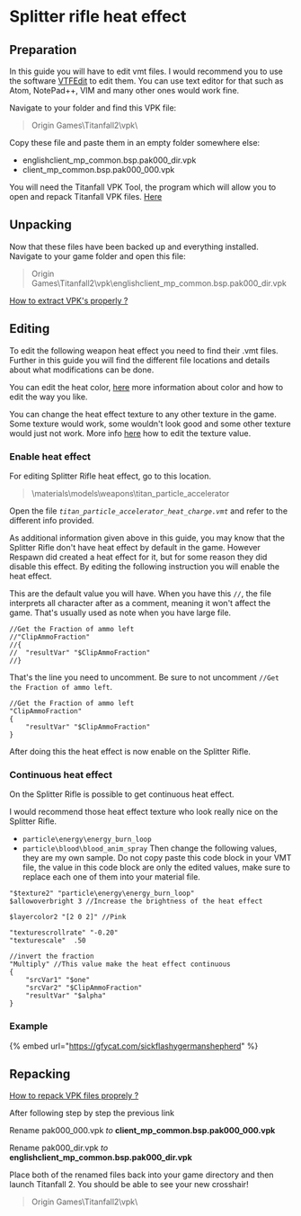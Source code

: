 # Splitter rifle heat effect

## Preparation

In this guide you will have to edit vmt files. I would recommend you to use the software [VTFEdit](https://noskill.gitbook.io/titanfall2/how-to-start-modding/modding-tools) to edit them. You can use text editor for that such as Atom, NotePad++, VIM and many other ones would work fine.

Navigate to your folder and find this VPK file:

> Origin Games\Titanfall2\vpk\

Copy these file and paste them in an empty folder somewhere else:

* englishclient\_mp\_common.bsp.pak000\_dir.vpk
* client\_mp\_common.bsp.pak000\_000.vpk

You will need the Titanfall VPK Tool, the program which will allow you to open and repack Titanfall VPK files. [Here](https://noskill.gitbook.io/titanfall2/how-to-start-modding/modding-tools)

## Unpacking <a id="unpacking"></a>

Now that these files have been backed up and everything installed. Navigate to your game folder and open this file:

> Origin Games\Titanfall2\vpk\englishclient\_mp\_common.bsp.pak000\_dir.vpk

​[How to extract VPK's properly ?](https://noskill.gitbook.io/titanfall2/how-to-start-modding/how-to-backup-extract-and-repack)​

## Editing

To edit the following weapon heat effect you need to find their .vmt files. Further in this guide you will find the different file locations and details about what modifications can be done.

You can edit the heat color, [here](https://wanty5883.gitbook.io/titanfall2/information/color-and-texture-info#usdlayercolor) more information about color and how to edit the way you like.

You can change the heat effect texture to any other texture in the game. Some texture would work, some wouldn't look good and some other texture would just not work. More info [here](https://wanty5883.gitbook.io/titanfall2/information/color-and-texture-info#usdtexture2-and-usdbasetexture) how to edit the texture value.

### Enable heat effect

For editing Splitter Rifle heat effect, go to this location.

> \materials\models\weapons\titan\_particle\_accelerator

Open the file _`titan_particle_accelerator_heat_charge.vmt`_ and refer to the different info provided.

As additional information given above in this guide, you may know that the Splitter Rifle don't have heat effect by default in the game. However Respawn did created a heat effect for it, but for some reason they did disable this effect. By editing the following instruction you will enable the heat effect.

This are the default value you will have. When you have this `//`, the file interprets all character after as a comment, meaning it won't affect the game. That's usually used as note when you have large file.

```text
//Get the Fraction of ammo left
//"ClipAmmoFraction"
//{
//	"resultVar" "$ClipAmmoFraction"
//}
```

That's the line you need to uncomment. Be sure to not uncomment `//Get the Fraction of ammo left`.

```text
//Get the Fraction of ammo left
"ClipAmmoFraction"
{
	"resultVar" "$ClipAmmoFraction"
}
```

After doing this the heat effect is now enable on the Splitter Rifle.

### Continuous heat effect

On the Splitter Rifle is possible to get continuous heat effect.

I would recommend those heat effect texture who look really nice on the Splitter Rifle.

* `particle\energy\energy_burn_loop`
* `particle\blood\blood_anim_spray` Then change the following values, they are my own sample. Do not copy paste this code block in your VMT file, the value in this code block are only the edited values, make sure to replace each one of them into your material file.

```text
"$texture2" "particle\energy\energy_burn_loop"
$allowoverbright 3 //Increase the brightness of the heat effect

$layercolor2 "[2 0 2]" //Pink

"texturescrollrate" "-0.20"
"texturescale"	.50

//invert the fraction
"Multiply" //This value make the heat effect continuous
{
	"srcVar1" "$one"
	"srcVar2" "$ClipAmmoFraction"
	"resultVar" "$alpha"
}
```

### Example

{% embed url="https://gfycat.com/sickflashygermanshepherd" %}

## Repacking <a id="repacking"></a>

​[How to repack VPK files proprely ?](https://noskill.gitbook.io/titanfall2/how-to-start-modding/how-to-backup-extract-and-repack)​

After following step by step the previous link

Rename pak000\_000.vpk _to_ **client\_mp\_common.bsp.pak000\_000.vpk**

Rename pak000\_dir.vpk _to_ **englishclient\_mp\_common.bsp.pak000\_dir.vpk**

Place both of the renamed files back into your game directory and then launch Titanfall 2. You should be able to see your new crosshair!

> Origin Games\Titanfall2\vpk\

